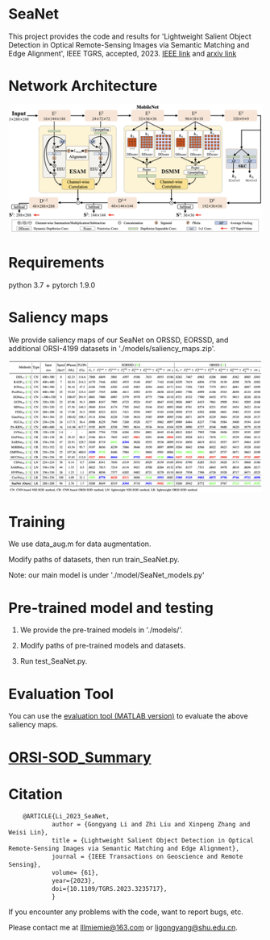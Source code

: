 # SeaNet
This project provides the code and results for 'Lightweight Salient Object Detection in Optical Remote-Sensing Images via Semantic Matching and Edge Alignment', IEEE TGRS, accepted, 2023. [IEEE link](https://ieeexplore.ieee.org/document/10015064) and [arxiv link](https://arxiv.org/abs/2301.02778)

# Network Architecture
   <div align=center>
   <img src="https://github.com/MathLee/SeaNet/blob/main/image/SeaNet.png">
   </div>
   
   
# Requirements
   python 3.7 + pytorch 1.9.0


# Saliency maps
   We provide saliency maps of our SeaNet on ORSSD, EORSSD, and additional ORSI-4199 datasets in './models/saliency_maps.zip'.
      
   ![Image](https://github.com/MathLee/SeaNet/blob/main/image/table.png)
   
   
# Training
   We use data_aug.m for data augmentation. 
   
   Modify paths of datasets, then run train_SeaNet.py.

Note: our main model is under './model/SeaNet_models.py'



# Pre-trained model and testing
1. We provide the pre-trained models in './models/'.

2. Modify paths of pre-trained models and datasets.

3. Run test_SeaNet.py.

   
# Evaluation Tool
   You can use the [evaluation tool (MATLAB version)](https://github.com/MathLee/MatlabEvaluationTools) to evaluate the above saliency maps.


# [ORSI-SOD_Summary](https://github.com/MathLee/ORSI-SOD_Summary)
   
# Citation
        @ARTICLE{Li_2023_SeaNet,
                author = {Gongyang Li and Zhi Liu and Xinpeng Zhang and Weisi Lin},
                title = {Lightweight Salient Object Detection in Optical Remote-Sensing Images via Semantic Matching and Edge Alignment},
                journal = {IEEE Transactions on Geoscience and Remote Sensing},
                volume= {61},
                year={2023},
                doi={10.1109/TGRS.2023.3235717},
                }
                
                
If you encounter any problems with the code, want to report bugs, etc.

Please contact me at lllmiemie@163.com or ligongyang@shu.edu.cn.
